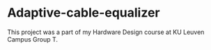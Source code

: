 # Adaptive-cable-equalizer
This project was a part of my Hardware Design course at KU Leuven Campus Group T.
